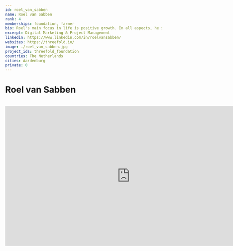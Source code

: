 ```yaml
---
id: roel_van_sabben
name: Roel van Sabben
rank: 4
memberships: foundation, farmer
bio: Roel's main focus in life is positive growth. In all aspects, he seeks to push boundaries that help him, the people around him, or even people he does not even know. He's a firm believer of the ripple effect; the more positive ripples you send out, the more people are likely to be affected by them, to in their turn replicate the ripples. Being an Explorer is one of those ripples.
excerpt: Digital Marketing & Project Management
linkedin: https://www.linkedin.com/in/roelvansabben/
websites: https://threefold.io/
image: ./roel_van_sabben.jpg
project_ids: threefold_foundation
countries: The Netherlands
cities: Aardenburg
private: 0
---
```

# Roel van Sabben

<BR>

<iframe src="https://player.vimeo.com/video/414512583" width="800" height="450" frameborder="0" allow="autoplay; fullscreen" allowfullscreen></iframe>

<BR>


